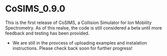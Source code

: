 # CoSIMS_0.9.0
This is the first release of CoSIMS, a Collision Simulator for Ion Mobility Spectrometry. As of this realse, the code is still considered a beta until more feedback and testing has been provided. 

* We are still in the provcess of uploading examples and instalation instructions. Please check back soon for further progress!
